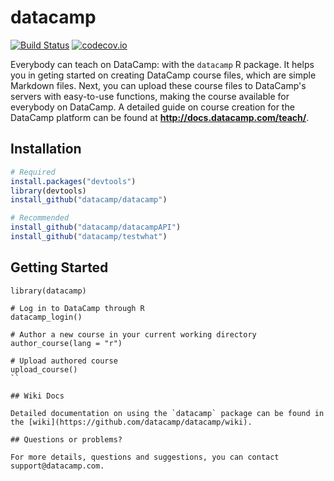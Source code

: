 # datacamp

[![Build Status](https://api.travis-ci.org/datacamp/datacamp.svg?branch=master)](https://travis-ci.org/datacamp/datacamp)
[![codecov.io](https://codecov.io/github/datacamp/datacamp/coverage.svg?branch=master)](https://codecov.io/github/datacamp/datacamp?branch=master)

Everybody can teach on DataCamp: with the `datacamp` R package. It helps you in geting started on creating DataCamp course files, which are simple Markdown files. Next, you can upload these course files to DataCamp's servers with easy-to-use functions, making the course available for everybody on DataCamp. A detailed guide on course creation for the DataCamp platform can be found at **http://docs.datacamp.com/teach/**.

## Installation

```R
# Required
install.packages("devtools")
library(devtools)
install_github("datacamp/datacamp")

# Recommended
install_github("datacamp/datacampAPI")
install_github("datacamp/testwhat")
```

## Getting Started

```
library(datacamp)

# Log in to DataCamp through R
datacamp_login()

# Author a new course in your current working directory
author_course(lang = "r")

# Upload authored course
upload_course()
``

## Wiki Docs

Detailed documentation on using the `datacamp` package can be found in the [wiki](https://github.com/datacamp/datacamp/wiki).

## Questions or problems?

For more details, questions and suggestions, you can contact support@datacamp.com.